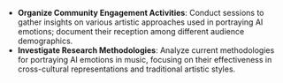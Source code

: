 - **Organize Community Engagement Activities**: Conduct sessions to gather insights on various artistic approaches used in portraying AI emotions; document their reception among different audience demographics.
- **Investigate Research Methodologies**: Analyze current methodologies for portraying AI emotions in music, focusing on their effectiveness in cross-cultural representations and traditional artistic styles.